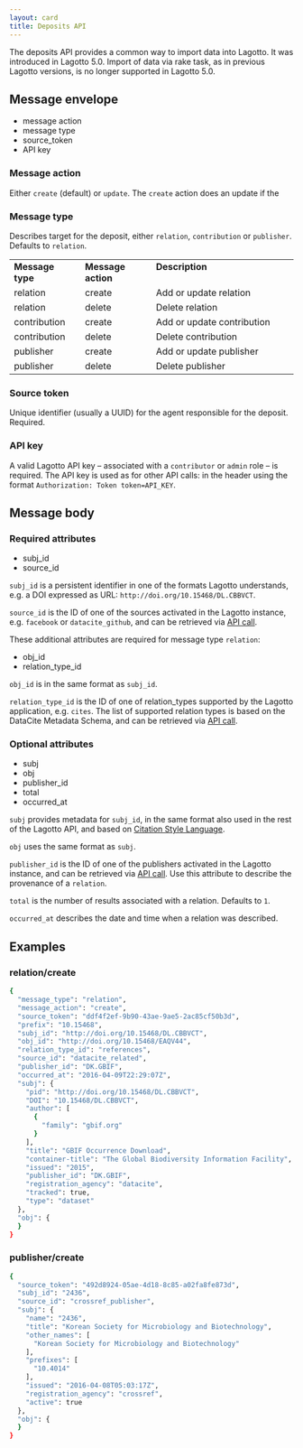 ```yaml
---
layout: card
title: Deposits API
---
```


The deposits API provides a common way to import data into Lagotto. It was introduced in Lagotto 5.0. Import of data via rake task, as in previous Lagotto versions, is no longer supported in Lagotto 5.0.

## Message envelope

* message action
* message type
* source_token
* API key

### Message action

Either `create` (default) or `update`. The `create` action does an update if the

### Message type

Describes target for the deposit, either `relation`, `contribution` or `publisher`. Defaults to `relation`.

<table width=100% border="0" cellspacing="0" cellpadding="0">
<tbody>
<tr>
<td valign="top" width=25%><strong>Message type</strong></td>
<td valign="top" width=25%><strong>Message action</strong></td>
<td valign="top" width=50%><strong>Description</strong></td>
</tr>
<tr>
<td valign="top" width=25%>relation</td>
<td valign="top" width=25%>create</td>
<td valign="top" width=50%>Add or update relation</td>
</tr>
<tr>
<td valign="top" width=25%>relation</td>
<td valign="top" width=25%>delete</td>
<td valign="top" width=50%>Delete relation</td>
</tr>
<tr>
<td valign="top" width=25%>contribution</td>
<td valign="top" width=25%>create</td>
<td valign="top" width=50%>Add or update contribution</td>
</tr>
<tr>
<td valign="top" width=25%>contribution</td>
<td valign="top" width=25%>delete</td>
<td valign="top" width=50%>Delete contribution</td>
</tr>
<tr>
<td valign="top" width=25%>publisher</td>
<td valign="top" width=25%>create</td>
<td valign="top" width=50%>Add or update publisher</td>
</tr>
<tr>
<td valign="top" width=25%>publisher</td>
<td valign="top" width=25%>delete</td>
<td valign="top" width=50%>Delete publisher</td>
</tr>
</tbody>
</table>

### Source token

Unique identifier (usually a UUID) for the agent responsible for the deposit. Required.

### API key

A valid Lagotto API key – associated with a `contributor` or `admin` role – is required. The API key is used as for other API calls: in the header using the format `Authorization: Token token=API_KEY`.

## Message body

### Required attributes

* subj_id
* source_id

`subj_id` is a persistent identifier in one of the formats Lagotto understands, e.g. a DOI expressed as URL: `http://doi.org/10.15468/DL.CBBVCT`.

`source_id` is the ID of one of the sources activated in the Lagotto instance, e.g. `facebook` or `datacite_github`, and can be retrieved via [API call](/api/sources).

These additional attributes are required for message type `relation`:

* obj_id
* relation_type_id

`obj_id` is in the same format as `subj_id`.

`relation_type_id` is the ID of one of relation_types supported by the Lagotto application, e.g. `cites`. The list of supported relation types is based on the DataCite Metadata Schema, and can be retrieved via [API call](/api/relation_types).

### Optional attributes

* subj
* obj
* publisher_id
* total
* occurred_at

`subj` provides metadata for `subj_id`, in the same format also used in the rest of the Lagotto API, and based on [Citation Style Language](http://citationstyles.org/).

`obj` uses the same format as `subj`.

`publisher_id` is the ID of one of the publishers activated in the Lagotto instance, and can be retrieved via [API call](/api/publishers). Use this attribute to describe the provenance of a `relation`.

`total` is the number of results associated with a relation. Defaults to `1`.

`occurred_at` describes the date and time when a relation was described.

## Examples

### relation/create

```sh
{
  "message_type": "relation",
  "message_action": "create",
  "source_token": "ddf4f2ef-9b90-43ae-9ae5-2ac85cf50b3d",
  "prefix": "10.15468",
  "subj_id": "http://doi.org/10.15468/DL.CBBVCT",
  "obj_id": "http://doi.org/10.15468/EAQV44",
  "relation_type_id": "references",
  "source_id": "datacite_related",
  "publisher_id": "DK.GBIF",
  "occurred_at": "2016-04-09T22:29:07Z",
  "subj": {
    "pid": "http://doi.org/10.15468/DL.CBBVCT",
    "DOI": "10.15468/DL.CBBVCT",
    "author": [
      {
        "family": "gbif.org"
      }
    ],
    "title": "GBIF Occurrence Download",
    "container-title": "The Global Biodiversity Information Facility",
    "issued": "2015",
    "publisher_id": "DK.GBIF",
    "registration_agency": "datacite",
    "tracked": true,
    "type": "dataset"
  },
  "obj": {
  }
}
```

### publisher/create

```sh
{
  "source_token": "492d8924-05ae-4d18-8c85-a02fa8fe873d",
  "subj_id": "2436",
  "source_id": "crossref_publisher",
  "subj": {
    "name": "2436",
    "title": "Korean Society for Microbiology and Biotechnology",
    "other_names": [
      "Korean Society for Microbiology and Biotechnology"
    ],
    "prefixes": [
      "10.4014"
    ],
    "issued": "2016-04-08T05:03:17Z",
    "registration_agency": "crossref",
    "active": true
  },
  "obj": {
  }
}
```


